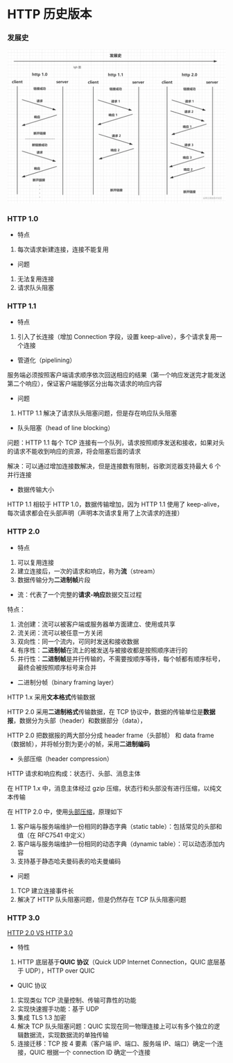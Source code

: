 # HTTP 历史版本


### 发展史

![HTTP 发展史](HTTP发展史.png)


### HTTP 1.0

* 特点

1. 每次请求新建连接，连接不能复用


* 问题

1. 无法复用连接
2. 请求队头阻塞


### HTTP 1.1

* 特点

1. 引入了长连接（增加 Connection 字段，设置 keep-alive），多个请求复用一个连接


* 管道化（pipelining）

服务端必须按照客户端请求顺序依次回送相应的结果（第一个响应发送完才能发送第二个响应），保证客户端能够区分出每次请求的响应内容


* 问题

1. HTTP 1.1 解决了请求队头阻塞问题，但是存在响应队头阻塞


* 队头阻塞（head of line blocking）

问题：HTTP 1.1 每个 TCP 连接有一个队列，请求按照顺序发送和接收，如果对头的请求不能收到响应的资源，将会阻塞后面的请求

解决：可以通过增加连接数解决，但是连接数有限制，谷歌浏览器支持最大 6 个并行连接


* 数据传输大小

HTTP 1.1 相较于 HTTP 1.0，数据传输增加，因为 HTTP 1.1 使用了 keep-alive，每次请求都会在头部声明（声明本次请求复用了上次请求的连接）


### HTTP 2.0

* 特点

1. 可以复用连接
2. 建立连接后，一次的请求和响应，称为**流**（stream）
3. 数据传输分为**二进制帧**片段


* 流：代表了一个完整的**请求-响应**数据交互过程

特点：

1. 流创建：流可以被客户端或服务器单方面建立、使用或共享
2. 流关闭：流可以被任意一方关闭
3. 双向性：同一个流内，可同时发送和接收数据
4. 有序性：**二进制帧**在流上的被发送与被接收都是按照顺序进行的
5. 并行性：**二进制帧**是并行传输的，不需要按顺序等待，每个帧都有顺序标号，最终会被按照顺序标号来合并


* 二进制分帧（binary framing layer）

HTTP 1.x 采用**文本格式**传输数据

HTTP 2.0 采用**二进制格式**传输数据，在 TCP 协议中，数据的传输单位是**数据报**，数据分为头部（header）和数据部分（data），

HTTP 2.0 把数据报的两大部分分成 header frame（头部帧） 和 data frame（数据帧），并将帧分割为更小的帧，采用**二进制编码**


* 头部压缩（header compression）

HTTP 请求和响应构成：状态行、头部、消息主体

在 HTTP 1.x 中，消息主体经过 gzip 压缩，状态行和头部没有进行压缩，以纯文本传输

在 HTTP 2.0 中，使用[头部压缩](头部压缩.png)，原理如下

1. 客户端与服务端维护一份相同的静态字典（static table）：包括常见的头部和值（在 RFC7541 中定义）
2. 客户端与服务端维护一份相同的动态字典（dynamic table）：可以动态添加内容
3. 支持基于静态哈夫曼码表的哈夫曼编码


* 问题

1. TCP 建立连接事件长
2. 解决了 HTTP 队头阻塞问题，但是仍然存在 TCP 队头阻塞问题


### HTTP 3.0

[HTTP 2.0 VS HTTP 3.0](HTTP%202.0%20VS%20HTTP%203.0.png)

* 特性

1. HTTP 底层基于**QUIC 协议**（Quick UDP Internet Connection，QUIC 底层基于 UDP），HTTP over QUIC


* QUIC 协议

1. 实现类似 TCP 流量控制、传输可靠性的功能
2. 实现快速握手功能：基于 UDP
3. 集成 TLS 1.3 加密
4. 解决 TCP 队头阻塞问题：QUIC 实现在同一物理连接上可以有多个独立的逻辑数据流，实现数据流的单独传输
5. 连接迁移：TCP 按 4 要素（客户端 IP、端口、服务端 IP、端口）确定一个连接，QUIC 根据一个 connection ID 确定一个连接
